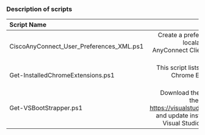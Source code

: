### Description of scripts
|Script Name|Purpose|
|:---|---:|
|CiscoAnyConnect_User_Preferences_XML.ps1|Create a preferences.xml file in localappdata for Cisco AnyConnect Client, will overwrite existing file. |
|Get-InstalledChromeExtensions.ps1|This script lists installed Google Chrome Extensions for the logged-on user.|
|Get-VSBootStrapper.ps1|Download the latest version of the vs_installer from https://visualstudio.microsoft.com and update installed versions of Visual Studio 2017 and 2019|
